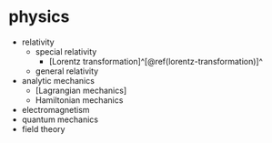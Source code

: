 # physics

- relativity
    - special relativity
        - [Lorentz transformation]^[\@ref(lorentz-transformation)]^
    - general relativity
- analytic mechanics
    - [Lagrangian mechanics]
    - Hamiltonian mechanics
- electromagnetism
- quantum mechanics
- field theory
